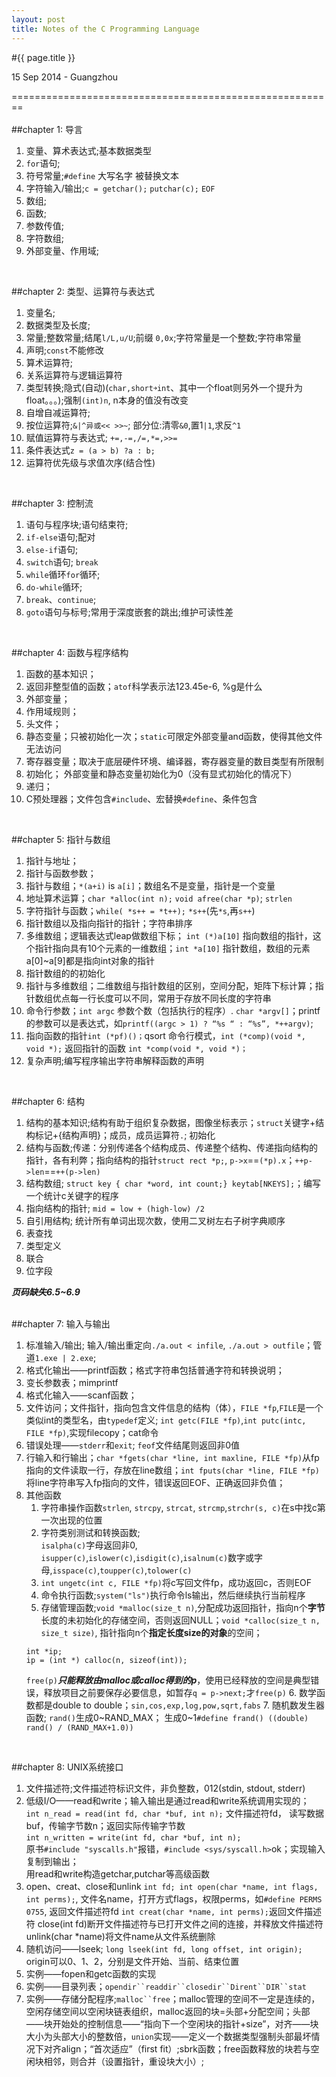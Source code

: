```yaml
---
layout: post
title: Notes of the C Programming Language
---
```


#{{ page.title }}  
<p class="meta">15 Sep 2014 - Guangzhou</p> 

========================================================   
<br>
##chapter 1: 导言
1. 变量、算术表达式;基本数据类型
2. `for`语句;
3. 符号常量;`#define` 大写名字 被替换文本
4. 字符输入/输出;`c = getchar();` `putchar(c);` `EOF`
5. 数组;
6. 函数;
7. 参数传值;
8. 字符数组;
9. 外部变量、作用域;  
<br>

##chapter 2: 类型、运算符与表达式
1. 变量名;
2. 数据类型及长度;
3. 常量;整数常量;结尾`l/L,u/U`;前缀 `0,0x`;字符常量是一个整数;字符串常量
4. 声明;`const`不能修改
5. 算术运算符;
6. 关系运算符与逻辑运算符
7. 类型转换;隐式(自动)(`char,short￫int`、其中一个float则另外一个提升为float。。。);强制`(int)n`, n本身的值没有改变
8. 自增自减运算符;
9. 按位运算符;`&|^异或<< >>~`; 部分位:清零`&0`,置1`|1`,求反`^1`
10. 赋值运算符与表达式; `+=,-=,/=,*=,>>=`
11. 条件表达式`z = (a > b) ?a : b;`
12. 运算符优先级与求值次序(结合性)  
<br>

##chapter 3: 控制流
1. 语句与程序块;语句结束符; 
2. `if-else`语句;配对
3. `else-if`语句;
4. `switch`语句; `break`
5. `while`循环`for`循环;
6. `do-while`循环;
7. `break`、`continue`;
8. `goto`语句与标号;常用于深度嵌套的跳出;维护可读性差  
<br>

##chapter 4: 函数与程序结构
1. 函数的基本知识；
2. 返回非整型值的函数；`atof`科学表示法123.45e-6, %g是什么
3. 外部变量；
4. 作用域规则；
5. 头文件；
6. 静态变量；只被初始化一次；`static`可限定外部变量and函数，使得其他文件无法访问
7. 寄存器变量；取决于底层硬件环境、编译器，寄存器变量的数目类型有所限制
8. 初始化； 外部变量和静态变量初始化为0（没有显式初始化的情况下）
9. 递归；
10. C预处理器；文件包含`#include`、宏替换`#define`、条件包含   
<br>

##chapter 5: 指针与数组
1. 指针与地址；
2. 指针与函数参数；
3. 指针与数组；`*(a+i)` is `a[i]`；数组名不是变量，指针是一个变量
4. 地址算术运算；`char *alloc(int n);` `void afree(char *p)`; `strlen` 
5. 字符指针与函数；`while( *s++ = *t++);`  `*s++`(先`*s`,再`s++`)
6. 指针数组以及指向指针的指针；字符串排序
7. 多维数组；逻辑表达式leap做数组下标； `int (*)a[10]` 指向数组的指针，这个指针指向具有10个元素的一维数组；`int *a[10]` 指针数组，数组的元素a[0]~a[9]都是指向int对象的指针
8. 指针数组的的初始化
9. 指针与多维数组；二维数组与指针数组的区别，空间分配，矩阵下标计算；指针数组优点每一行长度可以不同，常用于存放不同长度的字符串
10. 命令行参数；`int argc` 参数个数（包括执行的程序）. `char *argv[]`；printf的参数可以是表达式，如`printf((argc > 1) ? “%s “ : “%s”, *++argv)`;
11. 指向函数的指针`int (*pf)()；`qsort 命令行模式，`int (*comp)(void *, void *);` 返回指针的函数 `int *comp(void *, void *)；`
12. 复杂声明;编写程序输出字符串解释函数的声明  
<br>

##chapter 6: 结构
1. 结构的基本知识;结构有助于组织复杂数据，图像坐标表示；`struct`关键字+结构标记+\{结构声明\}；成员，成员运算符`.`; 初始化
2. 结构与函数;传递：分别传递各个结构成员、传递整个结构、传递指向结构的指针，各有利弊；指向结构的指针`struct rect *p;`, `p->x`==`(*p).x`；`++p->len`==`++(p->len)`
3. 结构数组; `struct key { char *word, int count;} keytab[NKEYS];`；编写一个统计c关键字的程序
4. 指向结构的指针; `mid = low + (high-low) /2`
5. 自引用结构; 统计所有单词出现次数，使用二叉树左右子树字典顺序
6. 表查找
7. 类型定义
8. 联合
9. 位字段  

***页码缺失6.5~6.9***   
<br>

##chapter 7: 输入与输出
1. 标准输入/输出; 输入/输出重定向`./a.out < infile`, `./a.out > outfile`；管道`1.exe | 2.exe`;
2. 格式化输出——printf函数；格式字符串包括普通字符和转换说明；
3. 变长参数表；mimprintf
4. 格式化输入——scanf函数；
5. 文件访问；文件指针，指向包含文件信息的结构（体），`FILE *fp`,`FILE`是一个类似int的类型名，由`typedef`定义; `int getc(FILE *fp)`,`int putc(intc, FILE *fp)`,实现filecopy；cat命令
6. 错误处理——`stderr`和`exit`; `feof`文件结尾则返回非0值
7. 行输入和行输出；`char *fgets(char *line, int maxline, FILE *fp)`从fp指向的文件读取一行，存放在line数组；`int fputs(char *line, FILE *fp)`将line字符串写入fp指向的文件，错误返回EOF、正确返回非负值；
8. 其他函数
    1. 字符串操作函数`strlen`, `strcpy`, `strcat`, `strcmp`,`strchr(s, c)`在s中找c第一次出现的位置
    2. 字符类别测试和转换函数;  
    `isalpha(c)`字母返回非0, `isupper(c)`,`islower(c)`,`isdigit(c)`,`isalnum(c)`数字或字母,`isspace(c)`,`toupper(c)`,`tolower(c)`
    3. `int ungetc(int c, FILE *fp)`将c写回文件fp，成功返回c，否则EOF
    4. 命令执行函数;`system("ls")`执行命令ls输出，然后继续执行当前程序
    5. 存储管理函数;`void *malloc(size_t n)`,分配成功返回指针，指向n个**字节**长度的未初始化的存储空间，否则返回NULL；`void *calloc(size_t n, size_t size)`, 指针指向n个**指定长度size的对象**的空间；  
    ``` 
    int *ip;  
    ip = (int *) calloc(n, sizeof(int));
    ```  
    `free(p)`***只能释放由malloc或calloc得到的p***，使用已经释放的空间是典型错误，释放项目之前要保存必要信息，如暂存`q = p->next;`才`free(p)`
    6. 数学函数都是double to double；`sin,cos,exp,log,pow,sqrt,fabs`
    7. 随机数发生器函数; `rand()`生成0~RAND_MAX；
    生成0~1`#define frand() ((double) rand() / (RAND_MAX+1.0))`

<br>

##chapter 8: UNIX系统接口
1. 文件描述符;文件描述符标识文件，非负整数，012(stdin, stdout, stderr)
2. 低级I/O——read和write；输入输出是通过read和write系统调用实现的；  
  `int n_read = read(int fd, char *buf, int n);` 文件描述符fd， 读写数据buf，传输字节数n；返回实际传输字节数  
  `int n_written = write(int fd, char *buf, int n);`  
   原书`#include "syscalls.h"`报错，`#include <sys/syscall.h>`ok；实现输入复制到输出；  
   用read和write构造getchar,putchar等高级函数  
3. open、creat、close和unlink
    `int fd; int open(char *name, int flags, int perms);`, 文件名name，打开方式flags，权限perms，如`#define PERMS 0755`, 返回文件描述符fd
    `int creat(char *name, int perms);`返回文件描述符
    close(int fd)断开文件描述符与已打开文件之间的连接，并释放文件描述符
    unlink(char *name)将文件name从文件系统删除
4. 随机访问——lseek; `long lseek(int fd, long offset, int origin);` origin可以0、1、2，分别是文件开始、当前、结束位置
5. 实例——fopen和getc函数的实现
6. 实例——目录列表；`opendir``readdir``closedir``Dirent``DIR``stat`
7. 实例——存储分配程序;`malloc``free`；malloc管理的空间不一定是连续的，空闲存储空间以空闲块链表组织，malloc返回的块=头部+分配空间；头部——块开始处的控制信息——“指向下一个空闲块的指针+size”，对齐——块大小为头部大小的整数倍，`union`实现——定义一个数据类型强制头部最坏情况下对齐align；“首次适应”（first fit）;sbrk函数；free函数释放的块若与空闲块相邻，则合并（设置指针，重设块大小）;
